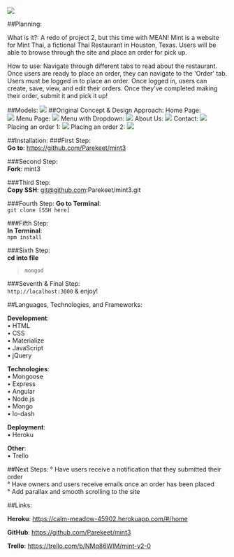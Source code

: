 ![](http://mintny.com/logo.jpg)

##Planning:

What is it?: A redo of project 2, but this time with MEAN! Mint is a website for Mint Thai, a fictional Thai Restaurant in Houston, Texas. Users will be able to browse through the site and place an order for pick up.

How to use: Navigate through different tabs to read about the restaurant. Once users are ready to place an order, they can navigate to the 'Order' tab. Users must be logged in to place an order. Once logged in, users can create, save, view, and edit their orders. Once they've completed making their order, submit it and pick it up!

##Models:
![](https://i.imgur.com/POWrIVK.png)
##Original Concept & Design Approach:
Home Page:  
![](http://i.imgur.com/9mKtYxn.png)
Menu Page:
![](http://i.imgur.com/mPkHKnj.png)
Menu with Dropdown:
![](http://i.imgur.com/UsUR6VO.png)
About Us:
![](http://i.imgur.com/Rtjr2ET.png)
Contact:
![](http://i.imgur.com/rKzcJ2K.png)
Placing an order 1:
![](http://i.imgur.com/xCvQWhz.png)
Placing an order 2:
![](http://i.imgur.com/lyqN6GY.png)



##Installation: 
###First Step:  
**Go to**: https://github.com/Parekeet/mint3  

###Second Step:  
**Fork**: mint3  

###Third Step:  
**Copy SSH**:  git@github.com:Parekeet/mint3.git

###Fourth Step: 
**Go to Terminal**:  
```git clone [SSH here]```

###Fifth Step:  
**In Terminal**:  
```npm install```  

###Sixth Step:  
**cd into file**  
>```mongod```  

###Seventh & Final Step:  
```http://localhost:3000``` & enjoy!

##Languages, Technologies, and Frameworks:

**Development**:    
• HTML  
• CSS  
• Materialize  
• JavaScript  
• jQuery  

**Technologies**:  
• Mongoose  
• Express  
• Angular  
• Node.js  
• Mongo  
• lo-dash     

**Deployment**:  
• Heroku  

**Other**:  
• Trello

##Next Steps:
° Have users receive a notification that they submitted their order  
° Have owners and users receive emails once an order has been placed  
° Add parallax and smooth scrolling to the site  


##Links:

**Heroku**: https://calm-meadow-45902.herokuapp.com/#/home

**GitHub**: https://github.com/Parekeet/mint3

**Trello**: https://trello.com/b/NMq86WlM/mint-v2-0

